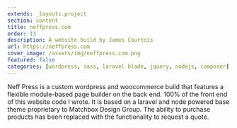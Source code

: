```yaml
---
extends: _layouts.project
section: content
title: neffpress.com
order: 13
description: A website build by James Courtois
url: https://neffpress.com
cover_image: /assets/img/neffpress.com.png
featured: false
categories: [wordpress, sass, laravel blade, jquery, nodejs, composer]
---
```


Neff Press is a custom wordpress and woocommerce  build that features a flexible module-based page builder on the back end. 100% of the front end of this website code I wrote. It is based on a laravel and node powered base theme proprietary to Matchbox Design Group. The ability to purchase products has been replaced with the functionality to request a quote. 
